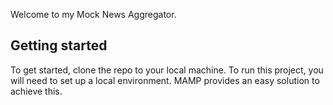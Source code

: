 Welcome to my Mock News Aggregator.

## Getting started

To get started, clone the repo to your local machine. To run this project, you will need to set up a local environment. MAMP provides an easy solution to achieve this. 




